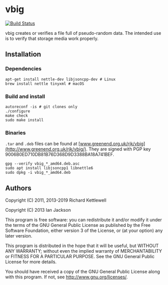# vbig

[![Build Status](https://travis-ci.org/ewxrjk/vbig.svg?branch=master)](https://travis-ci.org/ewxrjk/vbig)

vbig creates or verifies a file full of pseudo-random data.
The intended use is to verify that storage media work properly.

## Installation

### Dependencies

    apt-get install nettle-dev libjsoncpp-dev # Linux
    brew install nettle tinyxml # macOS

### Build and install

    autoreconf -is # git clones only
    ./configure
    make check
    sudo make install

### Binaries

`.tar` and `.deb` files can be found at
[www.greenend.org.uk/rjk/vbig](http://www.greenend.org.uk/rjk/vbig/).
They are signed with PGP key 9006B0ED710DB81B76D368D9D3388BA18A741BEF.

    gpg --verify vbig_*_amd64.deb.asc
    sudo apt install libjsoncpp1 libnettle6
    sudo dpkg -i vbig_*_amd64.deb

## Authors

Copyright (C) 2011, 2013-2019 Richard Kettlewell

Copyright (C) 2013 Ian Jackson

This program is free software: you can redistribute it and/or modify
it under the terms of the GNU General Public License as published by
the Free Software Foundation, either version 3 of the License, or
(at your option) any later version.

This program is distributed in the hope that it will be useful,
but WITHOUT ANY WARRANTY; without even the implied warranty of
MERCHANTABILITY or FITNESS FOR A PARTICULAR PURPOSE.  See the
GNU General Public License for more details.

You should have received a copy of the GNU General Public License
along with this program.  If not, see <http://www.gnu.org/licenses/>.
